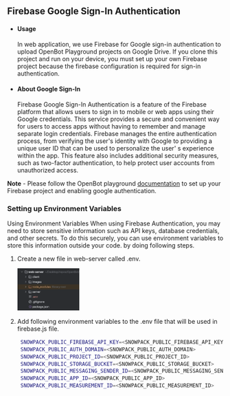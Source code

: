 ## Firebase Google Sign-In Authentication

- #### Usage
  In web application, we use Firebase for Google sign-in authentication to upload OpenBot Playground projects on Google
  Drive. If you clone this project and run on your device, you must set up your own Firebase project because the
  firebase configuration is required for sign-in authentication.
- #### About  Google Sign-In
  Firebase Google Sign-In Authentication is a feature of the Firebase platform that allows users to sign in to mobile or
  web apps using their Google credentials. This service provides a secure and convenient way for users to access apps
  without having to remember and manage separate login credentials. Firebase manages the entire authentication process,
  from verifying the user's identity with Google to providing a unique user ID that can be used to personalize the user'
  s experience within the app. This feature also includes additional security measures, such as two-factor
  authentication, to help protect user accounts from unauthorized access.

**Note** - Please follow the OpenBot playground [documentation](https://github.com/isl-org/OpenBot/tree/master/open-code/src/services/README.md) to set up your Firebase project and enabling google authentication.

### Setting up Environment Variables

Using Environment Variables When using Firebase Authentication, you may need to store sensitive information such as API keys, database credentials, and other secrets. To do this securely, you can use environment variables to store this information outside your code. by doing following steps.

1. Create a new file in web-server called .env.

   <img src="../../images/firebase_web_server_env_variable.png" width="30%"/>

2. Add following environment variables to the .env file that will be used in firebase.js file.
      ```bash REACT_APP_FIREBASE_API_KEY=<REACT_APP_FIREBASE_API_KEY>
       SNOWPACK_PUBLIC_FIREBASE_API_KEY=<SNOWPACK_PUBLIC_FIREBASE_API_KEY>
       SNOWPACK_PUBLIC_AUTH_DOMAIN=<SNOWPACK_PUBLIC_AUTH_DOMAIN>
       SNOWPACK_PUBLIC_PROJECT_ID=<SNOWPACK_PUBLIC_PROJECT_ID>
       SNOWPACK_PUBLIC_STORAGE_BUCKET=<SNOWPACK_PUBLIC_STORAGE_BUCKET>
       SNOWPACK_PUBLIC_MESSAGING_SENDER_ID=<SNOWPACK_PUBLIC_MESSAGING_SENDER_ID>
       SNOWPACK_PUBLIC_APP_ID=<SNOWPACK_PUBLIC_APP_ID>
       SNOWPACK_PUBLIC_MEASUREMENT_ID=<SNOWPACK_PUBLIC_MEASUREMENT_ID> 
   ```






